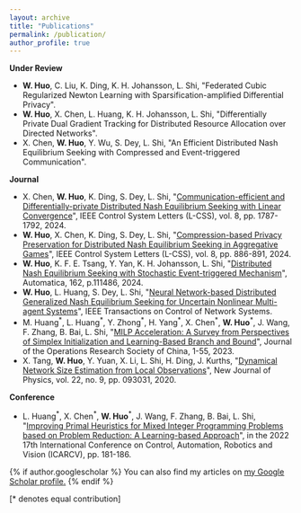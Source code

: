 ```yaml
---
layout: archive
title: "Publications"
permalink: /publication/
author_profile: true
---
```

**Under Review**
- **W. Huo**, C. Liu, K. Ding, K. H. Johansson, L. Shi, "Federated Cubic Regularized Newton Learning with Sparsification-amplified Differential Privacy".
- **W. Huo**, X. Chen, L. Huang, K. H. Johansson, L. Shi, "Differentially Private Dual Gradient Tracking for Distributed Resource Allocation over Directed Networks".
- X. Chen, **W. Huo**, Y. Wu, S. Dey, L. Shi, "An Efficient Distributed Nash Equilibrium Seeking with Compressed and Event-triggered Communication".

**Journal**
- X. Chen, **W. Huo**, K. Ding, S. Dey, L. Shi, "[Communication-efficient and Differentially-private Distributed Nash Equilibrium Seeking with Linear Convergence](https://ieeexplore.ieee.org/abstract/document/10551403)", IEEE Control System Letters (L-CSS), vol. 8, pp. 1787-1792, 2024.
- **W. Huo**, X. Chen, K. Ding, S. Dey, L. Shi, "[Compression-based Privacy Preservation for Distributed Nash Equilibrium Seeking in Aggregative Games](https://doi.org/10.1109/LCSYS.2024.3402119)", IEEE Control System Letters (L-CSS), vol. 8, pp. 886-891, 2024.
- **W. Huo**, K. F. E. Tsang, Y. Yan, K. H. Johansson, L. Shi, "[Distributed Nash Equilibrium Seeking with Stochastic Event-triggered Mechanism](https://www.sciencedirect.com/science/article/pii/S0005109823006556)", Automatica, 162, p.111486, 2024.
- **W. Huo**, L. Huang, S. Dey, L. Shi, "[Neural Network-based Distributed Generalized Nash Equilibrium Seeking for Uncertain Nonlinear Multi-agent Systems](https://ieeexplore.ieee.org/document/10334027)", IEEE Transactions on Control of Network Systems.
- M. Huang<sup>\*</sup>, L. Huang<sup>\*</sup>, Y. Zhong<sup>\*</sup>, H. Yang<sup>\*</sup>, X. Chen<sup>\*</sup>, **W. Huo**<sup>\*</sup>, J. Wang, F. Zhang, B. Bai, L. Shi, "[MILP Acceleration: A Survey from Perspectives of Simplex Initialization and Learning-Based Branch and Bound](https://link.springer.com/article/10.1007/s40305-023-00493-1)", Journal of the Operations Research Society of China, 1-55, 2023.
- X. Tang, **W. Huo**, Y. Yuan, X. Li, L. Shi, H. Ding, J. Kurths, "[Dynamical Network Size Estimation
from Local Observations](https://iopscience.iop.org/article/10.1088/1367-2630/abaf2f/meta)", New Journal of Physics, vol. 22, no. 9, pp. 093031, 2020.

**Conference**
- L. Huang<sup>\*</sup>, X. Chen<sup>\*</sup>, **W. Huo**<sup>\*</sup>, J. Wang, F. Zhang, B. Bai, L. Shi, "[Improving Primal Heuristics
for Mixed Integer Programming Problems based on Problem Reduction: A Learning-based Approach](https://ieeexplore.ieee.org/stamp/stamp.jsp?arnumber=10004252)", in the 2022 17th International Conference on Control, Automation, Robotics and Vision (ICARCV), pp. 181-186.

{% if author.googlescholar %}
  You can also find my articles on <u><a href="{{author.googlescholar}}">my Google Scholar profile</a>.</u>
{% endif %}

[* denotes equal contribution]


